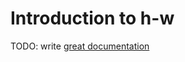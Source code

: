# Introduction to h-w

TODO: write [great documentation](http://jacobian.org/writing/what-to-write/)
